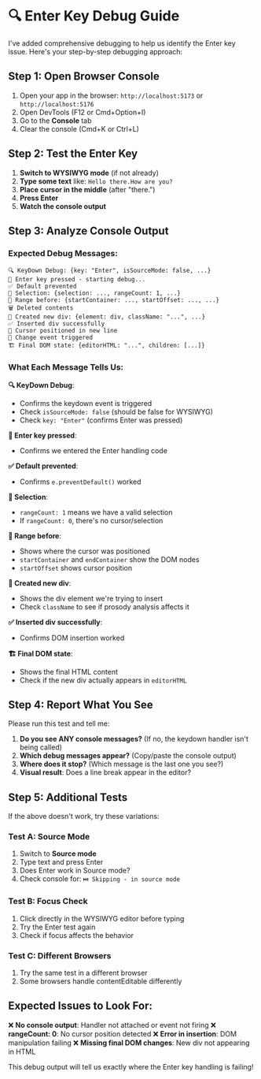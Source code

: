 # 🔍 Enter Key Debug Guide

I've added comprehensive debugging to help us identify the Enter key issue. Here's your step-by-step debugging approach:

## Step 1: Open Browser Console
1. Open your app in the browser: `http://localhost:5173` or `http://localhost:5176`
2. Open DevTools (F12 or Cmd+Option+I)
3. Go to the **Console** tab
4. Clear the console (Cmd+K or Ctrl+L)

## Step 2: Test the Enter Key
1. **Switch to WYSIWYG mode** (if not already)
2. **Type some text** like: `Hello there.How are you?`
3. **Place cursor in the middle** (after "there.")
4. **Press Enter**
5. **Watch the console output**

## Step 3: Analyze Console Output

### Expected Debug Messages:
```
🔍 KeyDown Debug: {key: "Enter", isSourceMode: false, ...}
🔑 Enter key pressed - starting debug...
✅ Default prevented
📍 Selection: {selection: ..., rangeCount: 1, ...}
📏 Range before: {startContainer: ..., startOffset: ..., ...}
🗑️ Deleted contents
📝 Created new div: {element: div, className: "...", ...}
✅ Inserted div successfully
📍 Cursor positioned in new line
🔄 Change event triggered
🏗️ Final DOM state: {editorHTML: "...", children: [...]}
```

### What Each Message Tells Us:

**🔍 KeyDown Debug**: 
- Confirms the keydown event is triggered
- Check `isSourceMode: false` (should be false for WYSIWYG)
- Check `key: "Enter"` (confirms Enter was pressed)

**🔑 Enter key pressed**: 
- Confirms we entered the Enter handling code

**✅ Default prevented**: 
- Confirms `e.preventDefault()` worked

**📍 Selection**: 
- `rangeCount: 1` means we have a valid selection
- If `rangeCount: 0`, there's no cursor/selection

**📏 Range before**: 
- Shows where the cursor was positioned
- `startContainer` and `endContainer` show the DOM nodes
- `startOffset` shows cursor position

**📝 Created new div**: 
- Shows the div element we're trying to insert
- Check `className` to see if prosody analysis affects it

**✅ Inserted div successfully**: 
- Confirms DOM insertion worked

**🏗️ Final DOM state**: 
- Shows the final HTML content
- Check if the new div actually appears in `editorHTML`

## Step 4: Report What You See

Please run this test and tell me:

1. **Do you see ANY console messages?** (If no, the keydown handler isn't being called)
2. **Which debug messages appear?** (Copy/paste the console output)
3. **Where does it stop?** (Which message is the last one you see?)
4. **Visual result**: Does a line break appear in the editor?

## Step 5: Additional Tests

If the above doesn't work, try these variations:

### Test A: Source Mode
1. Switch to **Source mode**
2. Type text and press Enter
3. Does Enter work in Source mode?
4. Check console for: `⏭️ Skipping - in source mode`

### Test B: Focus Check
1. Click directly in the WYSIWYG editor before typing
2. Try the Enter test again
3. Check if focus affects the behavior

### Test C: Different Browsers
1. Try the same test in a different browser
2. Some browsers handle contentEditable differently

## Expected Issues to Look For:

❌ **No console output**: Handler not attached or event not firing
❌ **rangeCount: 0**: No cursor position detected
❌ **Error in insertion**: DOM manipulation failing
❌ **Missing final DOM changes**: New div not appearing in HTML

This debug output will tell us exactly where the Enter key handling is failing!